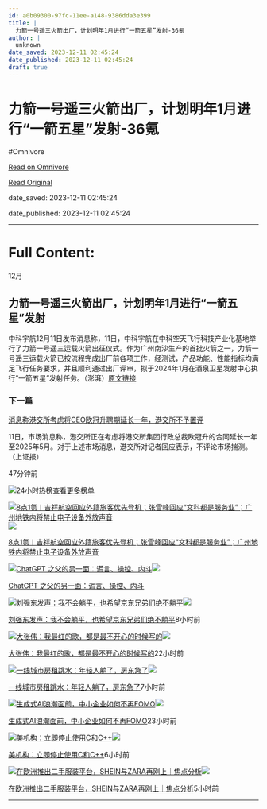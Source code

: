 ```yaml
---
id: a0b09300-97fc-11ee-a148-9386dda3e399
title: |
  力箭一号遥三火箭出厂，计划明年1月进行“一箭五星”发射-36氪
author: |
  unknown
date_saved: 2023-12-11 02:45:24
date_published: 2023-12-11 02:45:24
draft: true
---
```


# 力箭一号遥三火箭出厂，计划明年1月进行“一箭五星”发射-36氪
#Omnivore

[Read on Omnivore](https://omnivore.app/me/1-36-18c57ecad23)

[Read Original](https://36kr.com/newsflashes/2556026351261829?f=rss)

date_saved: 2023-12-11 02:45:24

date_published: 2023-12-11 02:45:24

--- 

# Full Content: 

12月

## 力箭一号遥三火箭出厂，计划明年1月进行“一箭五星”发射

中科宇航12月11日发布消息称，11日，中科宇航在中科空天飞行科技产业化基地举行了力箭一号遥三运载火箭出征仪式。作为广州南沙生产的首批火箭之一，力箭一号遥三运载火箭已按流程完成出厂前各项工作，经测试，产品功能、性能指标均满足飞行任务要求，并且顺利通过出厂评审，拟于2024年1月在酒泉卫星发射中心执行“一箭五星”发射任务。（澎湃）[原文链接](https://www.thepaper.cn/newsDetail%5Fforward%5F25613246)

### 下一篇

[消息称港交所考虑将CEO欧冠升聘期延长一年，港交所不予置评](https://36kr.com/newsflashes/2556024303376519)

11日，市场消息称，港交所正在考虑将港交所集团行政总裁欧冠升的合同延长一年至2025年5月。对于上述市场消息，港交所对记者回应表示，不评论市场揣测。（上证报）

47分钟前

![](https://proxy-prod.omnivore-image-cache.app/0x0,s0eCG3NmJZlzaDxXAvkNascOFp7j6lqhkmfTMNMyI3bI/https://static.36krcdn.com/36kr-web/static/home.d1523964.png)24小时热榜[查看更多榜单](https://36kr.com/hot-list/catalog)

[![8点1氪丨吉祥航空回应外籍旅客优先登机；张雪峰回应“文科都是服务业”；广州地铁内将禁止电子设备外放声音](https://proxy-prod.omnivore-image-cache.app/0x0,sfoqTdf_F0x3CJwME6nOpIKo7XyzIaOIqtvknq_I3FJ4/https://img.36krcdn.com/hsossms/20231211/v2_8a77a877526c4b239a031493961296a4@5667365_oswg126391oswg1053oswg495_img_jpeg?x-oss-process=image/resize,m_mfit,w_600,h_400,limit_0/crop,w_600,h_400,g_center)](https://36kr.com/p/2555605173901705)![](https://proxy-prod.omnivore-image-cache.app/0x0,s0eCG3NmJZlzaDxXAvkNascOFp7j6lqhkmfTMNMyI3bI/https://static.36krcdn.com/36kr-web/static/home.d1523964.png)

[8点1氪丨吉祥航空回应外籍旅客优先登机；张雪峰回应“文科都是服务业”；广州地铁内将禁止电子设备外放声音](https://36kr.com/p/2555605173901705)

[![ChatGPT 之父的另一面：谎言、操控、内斗](https://proxy-prod.omnivore-image-cache.app/0x0,snGy7oJ0sQH3u89vzDMWOnlWReXN5k6-0Xw2G86tl_3A/https://img.36krcdn.com/hsossms/20231210/v2_51e07c1b41e341b3b33ca96199164850@000000_oswg61569oswg1080oswg459_img_000?x-oss-process=image/resize,m_mfit,w_600,h_400,limit_0/crop,w_600,h_400,g_center)](https://36kr.com/p/2554434954352771)![](https://proxy-prod.omnivore-image-cache.app/0x0,s0eCG3NmJZlzaDxXAvkNascOFp7j6lqhkmfTMNMyI3bI/https://static.36krcdn.com/36kr-web/static/home.d1523964.png)

[ChatGPT 之父的另一面：谎言、操控、内斗](https://36kr.com/p/2554434954352771)

[![刘强东发声：我不会躺平，也希望京东兄弟们绝不躺平](https://proxy-prod.omnivore-image-cache.app/0x0,sJN-GU-q68Cee3xCv6lCa3V7rm5bWByuP1MHPogO5UTc/https://img.36krcdn.com/hsossms/20231211/v2_ccbcacc6502045debc9291697c0b8c63@5091053_oswg383490oswg1053oswg495_img_png?x-oss-process=image/resize,m_mfit,w_600,h_400,limit_0/crop,w_600,h_400,g_center)](https://36kr.com/p/2555023830243714)![](https://proxy-prod.omnivore-image-cache.app/0x0,s0eCG3NmJZlzaDxXAvkNascOFp7j6lqhkmfTMNMyI3bI/https://static.36krcdn.com/36kr-web/static/home.d1523964.png)

[刘强东发声：我不会躺平，也希望京东兄弟们绝不躺平](https://36kr.com/p/2555023830243714)8小时前

[![大张伟：我最红的歌，都是最不开心的时候写的](https://proxy-prod.omnivore-image-cache.app/0x0,sKuFyEaNGjtQFJE74xHsqOr3r1Bt_QgG9N5wWaNTrEUo/https://img.36krcdn.com/hsossms/20231210/v2_b824b45045b6477185cfad66884d7633@000000_oswg47999oswg1080oswg460_img_000?x-oss-process=image/resize,m_mfit,w_600,h_400,limit_0/crop,w_600,h_400,g_center)](https://36kr.com/p/2554241191025033)![](https://proxy-prod.omnivore-image-cache.app/0x0,s0eCG3NmJZlzaDxXAvkNascOFp7j6lqhkmfTMNMyI3bI/https://static.36krcdn.com/36kr-web/static/home.d1523964.png)

[大张伟：我最红的歌，都是最不开心的时候写的](https://36kr.com/p/2554241191025033)22小时前

[![一线城市房租跳水：年轻人躺了，房东急了](https://proxy-prod.omnivore-image-cache.app/0x0,sx8zzKVOCi8ewq9VKj2yJjDSD2kofD_59wQ5ZFzjoJ6A/https://img.36krcdn.com/hsossms/20231211/v2_f6a061dc2c53455ebc1f9cc67a87df79@5091053_oswg597335oswg1053oswg495_img_png?x-oss-process=image/resize,m_mfit,w_600,h_400,limit_0/crop,w_600,h_400,g_center)](https://36kr.com/p/2555603781163395)![](https://proxy-prod.omnivore-image-cache.app/0x0,s0eCG3NmJZlzaDxXAvkNascOFp7j6lqhkmfTMNMyI3bI/https://static.36krcdn.com/36kr-web/static/home.d1523964.png)

[一线城市房租跳水：年轻人躺了，房东急了](https://36kr.com/p/2555603781163395)7小时前

[![生成式AI浪潮面前，中小企业如何不再FOMO](https://proxy-prod.omnivore-image-cache.app/0x0,srUIwPmKKIkU6BCK_vLazwZWhcuxYNGf6-GwPG8oYJek/https://img.36krcdn.com/hsossms/20231209/v2_dce7cebf8eb246f4b73cd6e3508fae27@5731126_oswg441038oswg600oswg400_img_png)](https://36kr.com/p/2551968338205059)![](https://proxy-prod.omnivore-image-cache.app/0x0,s0eCG3NmJZlzaDxXAvkNascOFp7j6lqhkmfTMNMyI3bI/https://static.36krcdn.com/36kr-web/static/home.d1523964.png)

[生成式AI浪潮面前，中小企业如何不再FOMO](https://36kr.com/p/2551968338205059)23小时前

[![美机构：立即停止使用C和C++](https://proxy-prod.omnivore-image-cache.app/0x0,s0HBtF_R1bahNfrK-Cc5BcdqCtH4E83QPqH34Ctcfhhw/https://img.36krcdn.com/hsossms/20231211/v2_893932a8d3884f9b999b620d0c2180db@000000_oswg45018oswg1000oswg426_img_000?x-oss-process=image/resize,m_mfit,w_600,h_400,limit_0/crop,w_600,h_400,g_center)](https://36kr.com/p/2555664187824516)![](https://proxy-prod.omnivore-image-cache.app/0x0,s0eCG3NmJZlzaDxXAvkNascOFp7j6lqhkmfTMNMyI3bI/https://static.36krcdn.com/36kr-web/static/home.d1523964.png)

[美机构：立即停止使用C和C++](https://36kr.com/p/2555664187824516)6小时前

[![在欧洲推出二手服装平台，SHEIN与ZARA再刚上｜焦点分析](https://proxy-prod.omnivore-image-cache.app/0x0,sA4uRVXxRCCwsTYBKiUyyf7zwpzL2fYyzjTHk436G2u0/https://img.36krcdn.com/hsossms/20231127/v2_b0729f5df45149d7a7cd574900af1857@5932017_oswg209632oswg1053oswg495_img_jpg?x-oss-process=image/resize,m_mfit,w_600,h_400,limit_0/crop,w_600,h_400,g_center)](https://36kr.com/p/2536115487303172)![](https://proxy-prod.omnivore-image-cache.app/0x0,s0eCG3NmJZlzaDxXAvkNascOFp7j6lqhkmfTMNMyI3bI/https://static.36krcdn.com/36kr-web/static/home.d1523964.png)

[在欧洲推出二手服装平台，SHEIN与ZARA再刚上｜焦点分析](https://36kr.com/p/2536115487303172)5小时前

---

